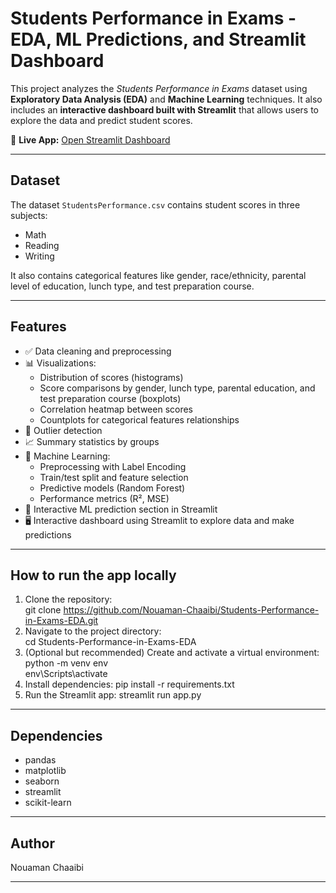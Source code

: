 # Students Performance in Exams - EDA, ML Predictions, and Streamlit Dashboard

This project analyzes the *Students Performance in Exams* dataset using **Exploratory Data Analysis (EDA)** and **Machine Learning** techniques. It also includes an **interactive dashboard built with Streamlit** that allows users to explore the data and predict student scores.

🔗 **Live App:** [Open Streamlit Dashboard](https://students-performance-in-exams-eda-feouys3ulum2t8bpz9l3mz.streamlit.app/)

---

## Dataset

The dataset `StudentsPerformance.csv` contains student scores in three subjects:
- Math
- Reading
- Writing

It also contains categorical features like gender, race/ethnicity, parental level of education, lunch type, and test preparation course.

---

## Features

- ✅ Data cleaning and preprocessing
- 📊 Visualizations:
  - Distribution of scores (histograms)
  - Score comparisons by gender, lunch type, parental education, and test preparation course (boxplots)
  - Correlation heatmap between scores
  - Countplots for categorical features relationships
- 🚨 Outlier detection
- 📈 Summary statistics by groups
- 🤖 Machine Learning:
  - Preprocessing with Label Encoding
  - Train/test split and feature selection
  - Predictive models (Random Forest)
  - Performance metrics (R², MSE)
- 🧠 Interactive ML prediction section in Streamlit
- 🖥️ Interactive dashboard using Streamlit to explore data and make predictions

---

## How to run the app locally

1. Clone the repository:  
  git clone https://github.com/Nouaman-Chaaibi/Students-Performance-in-Exams-EDA.git
2. Navigate to the project directory:  
  cd Students-Performance-in-Exams-EDA
3. (Optional but recommended) Create and activate a virtual environment:  
  python -m venv env  
  env\Scripts\activate
4. Install dependencies:
  pip install -r requirements.txt
5. Run the Streamlit app:
  streamlit run app.py

---

## Dependencies

- pandas
- matplotlib
- seaborn
- streamlit
- scikit-learn

---

## Author

Nouaman Chaaibi

---
